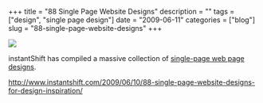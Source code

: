 +++
title = "88 Single Page Website Designs"
description = ""
tags = ["design", "single page design"]
date = "2009-06-11"
categories = ["blog"]
slug = "88-single-page-website-designs"
+++



  <div class="notebook-screenshot"><a href="http://www.instantshift.com/2009/06/10/88-single-page-website-designs-for-design-inspiration/"><img src="http://media.konigi.com/bluga/wt4a311b39a498e_0.jpg"/></a></div><p>instantShift has compiled a massive collection of <a href="http://www.instantshift.com/2009/06/10/88-single-page-website-designs-for-design-inspiration/">single-page web page designs</a>.</p>
    
  <a href="http://www.instantshift.com/2009/06/10/88-single-page-website-designs-for-design-inspiration/">http://www.instantshift.com/2009/06/10/88-single-page-website-designs-for-design-inspiration/</a>

